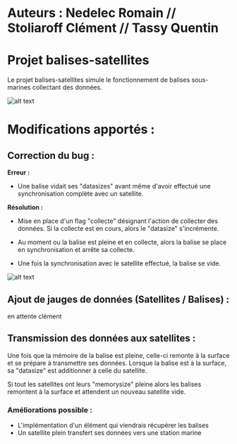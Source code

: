 
# Auteurs : Nedelec Romain // Stoliaroff Clément // Tassy Quentin

# Projet balises-satellites
Le projet balises-satellites simule le fonctionnement de balises sous-marines collectant des données.

![alt text](./screnshots/satellites-balises.png "img1")

# Modifications apportés :
## Correction du bug : 

**Erreur :**

- Une balise vidait ses "datasizes" avant même d'avoir effectué une synchronisation complète avec un satellite.

**Résolution :**

- Mise en place d'un flag "collecte" désignant l'action de collecter des données. Si la collecte est en cours, alors le "datasize" s'incrémente.

- Au moment ou la balise est pleine et en collecte, alors la balise se place en synchronisation et arrête sa collecte. 

- Une fois la synchronisation avec le satellite effectué, la balise se vide.

![alt text](./screnshots/satellites-balises.gif "img2")

## Ajout de jauges de données (Satellites / Balises) :

en attente clément

## Transmission des données aux satellites :
Une fois que la mémoire de la balise est pleine, celle-ci remonte à la surface et se prépare à transmettre ses données. Lorsque la balise est à la surface, sa "datasize" est additionner à celle du satellite.

Si tout les satellites ont leurs "memorysize" pleine alors les balises remontent à la surface et attendent un nouveau satellite vide. 

### Améliorations possible :
- L'implémentation d'un élément qui viendrais récupérer les balises
- Un satellite plein transfert ses données vers une station marine
